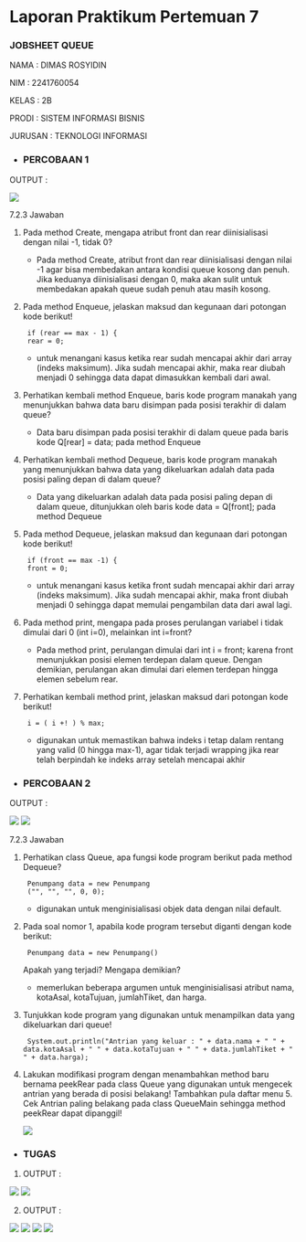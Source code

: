 # Laporan Praktikum Pertemuan 7
### JOBSHEET QUEUE 
 
NAMA  : DIMAS ROSYIDIN

NIM   : 2241760054  

KELAS : 2B

PRODI : SISTEM INFORMASI BISNIS

JURUSAN : TEKNOLOGI INFORMASI


* ### PERCOBAAN 1
OUTPUT :

<img src = "queue.png">

7.2.3 Jawaban

1. Pada method Create, mengapa atribut front dan rear diinisialisasi dengan nilai -1, tidak 0?  
    - Pada method Create, atribut front dan rear diinisialisasi dengan nilai -1 agar bisa membedakan antara kondisi queue kosong dan penuh. Jika keduanya diinisialisasi dengan 0, maka akan sulit untuk membedakan apakah queue sudah penuh atau masih kosong. 

2. Pada method Enqueue, jelaskan maksud dan kegunaan dari potongan kode berikut!  

        if (rear == max - 1) { 
        rear = 0;    
    - untuk menangani kasus ketika rear sudah mencapai akhir dari array (indeks maksimum). Jika sudah mencapai akhir, maka rear diubah menjadi 0 sehingga data dapat dimasukkan kembali dari awal. 

3. Perhatikan kembali method Enqueue, baris kode program manakah yang menunjukkan bahwa data baru disimpan pada posisi terakhir di dalam queue?   
    - Data baru disimpan pada posisi terakhir di dalam queue pada baris kode Q[rear] = data; pada method Enqueue 

4. Perhatikan kembali method Dequeue, baris kode program manakah yang menunjukkan bahwa data yang dikeluarkan adalah data pada posisi paling depan di dalam queue?  
    - Data yang dikeluarkan adalah data pada posisi paling depan di dalam queue, ditunjukkan oleh baris kode data = Q[front]; pada method Dequeue 

5. Pada method Dequeue, jelaskan maksud dan kegunaan dari potongan kode berikut! 

        if (front == max -1) {
        front = 0;    
    - untuk menangani kasus ketika front sudah mencapai akhir dari array (indeks maksimum). Jika sudah mencapai akhir, maka front diubah menjadi 0 sehingga dapat memulai pengambilan data dari awal lagi.

6. Pada method print, mengapa pada proses perulangan variabel i tidak dimulai dari 0 (int i=0),
melainkan int i=front?    
    - Pada method print, perulangan dimulai dari int i = front; karena front menunjukkan posisi elemen terdepan dalam queue. Dengan demikian, perulangan akan dimulai dari elemen terdepan hingga elemen sebelum rear.
7. Perhatikan kembali method print, jelaskan maksud dari potongan kode berikut!  

        i = ( i +! ) % max;  
    - digunakan untuk memastikan bahwa indeks i tetap dalam rentang yang valid (0 hingga max-1), agar tidak terjadi wrapping jika rear telah berpindah ke indeks array setelah mencapai akhir  


* ### PERCOBAAN 2
OUTPUT :

<img src = "queue2.1.png">

<img src = "queue2.2.png">

7.2.3 Jawaban

1. Perhatikan class Queue, apa fungsi kode program berikut pada method Dequeue?  

        Penumpang data = new Penumpang 
        ("", "", "", 0, 0);   
    - digunakan untuk menginisialisasi objek data dengan nilai default. 

2. Pada soal nomor 1, apabila kode program tersebut diganti dengan kode berikut: 

        Penumpang data = new Penumpang()  

    Apakah yang terjadi? Mengapa demikian?   
    - memerlukan beberapa argumen untuk menginisialisasi atribut nama, kotaAsal, kotaTujuan, jumlahTiket, dan harga. 

3. Tunjukkan kode program yang digunakan untuk menampilkan data yang dikeluarkan dari queue!  

        System.out.println("Antrian yang keluar : " + data.nama + " " + data.kotaAsal + " " + data.kotaTujuan + " " + data.jumlahTiket + " " + data.harga); 

4. Lakukan modifikasi program dengan menambahkan method baru bernama peekRear pada class
Queue yang digunakan untuk mengecek antrian yang berada di posisi belakang! Tambahkan pula
daftar menu 5. Cek Antrian paling belakang pada class QueueMain sehingga method peekRear
dapat dipanggil!    

    <img src = "queuemodif4.png"> 

* ### TUGAS
1. OUTPUT :

<img src = "tugas1queuea.png">

<img src = "tugas1queueb.png">

2. OUTPUT :

<img src = "tgs2queue.png">

<img src = "tgs2queue2.png">

<img src = "tgs2queue3.png">

<img src = "tgs2queue4.png">
